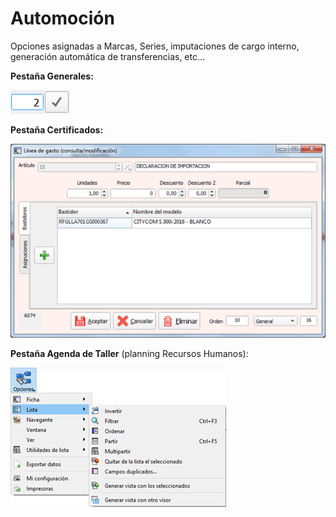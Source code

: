 # Automoción

Opciones asignadas a Marcas, Series, imputaciones de cargo interno, generación automática de transferencias, etc...

**Pestaña Generales:**

![](../../../.gitbook/assets/image%20%28190%29.png)

**Pestaña Certificados:**

![](../../../.gitbook/assets/image%20%28321%29.png)

**Pestaña Agenda de Taller** \(planning Recursos Humanos\):

![](../../../.gitbook/assets/image%20%2853%29.png)

